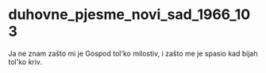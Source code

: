 # duhovne_pjesme_novi_sad_1966_103
Ja ne znam zašto mi je Gospod tol'ko milostiv, i zašto me je spasio kad bijah tol'ko kriv.